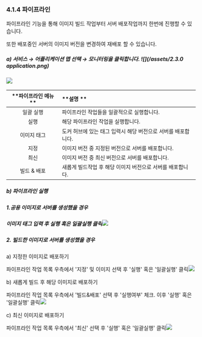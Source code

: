 ### 4.1.4   파이프라인

파이프라인 기능을 통해 이미지 빌드 작업부터 서버 배포작업까지 한번에 진행할 수 있습니다.

또한 배포중인 서버의 이미지 버전을 변경하여 재배포 할 수 있습니다.

##### a\)    서비스 → 어플리케이션 맵 선택 → 모니터링을 클릭합니다. ![](/assets/2.3.0 application.png)

![](/assets/파이프라인1.png)

| **파이프라인 메뉴 ** | **설명 ** |
| :---: | :--- |
| 일괄 실행 | 파이프라인 작업들을 일괄적으로 실행합니다. |
| 실행 | 해당 파이프라인 작업을 실행합니다. |
| 이미지 태그 | 도커 허브에 있는 태그 입력시 해당  버전으로 서버를 배포합니다. |
| 지정 | 이미지 버전 중 지정된 버전으로 서버를 배포합니다. |
| 최신 | 이미지 버전 중 최신 버전으로 서버를 배포합니다. |
| 빌드 & 배포 | 새롭게 빌드작업 후 해당 이미지 버전으로 서버를 배포합니다. |

##### b\) 파이프라인 실행

##### **1.공용 이미지로 서버를 생성했을 경우**

##### 이미지 태그 입력 후 실행 혹은 일괄실행 클릭![](/assets/이미지태그.png)

##### 2. 빌드한 이미지로 서버를 생성했을 경우

a\) 지정한 이미지로 배포하기

파이프라인 작업 목록 우측에서 '지정' 및 이미지 선택 후 '실행' 혹은 '일괄실행' 클릭![](/assets/지정.png)

b\) 새롭게 빌드 후 해당 이미지로 배포하기

파이프라인 작업 목록 우측에서 '빌드&배포' 선택 후 '실행여부' 체크. 이후 '실행' 혹은 '일괄실행' 클릭![](/assets/빌드&배포.png)

c\) 최신 이미지로 배포하기

파이프라인 작업 목록 우측에서 '최신' 선택 후 '실행' 혹은 '일괄실행' 클릭![](/assets/최신.png)

